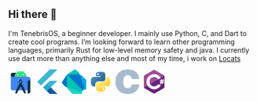 ## Hi there 👋
I'm TenebrisOS, a beginner developer. I mainly use Python, C, and Dart to create cool programs. I’m looking forward to learn other programming languages, primarily Rust for low-level memory safety and java.
I currently use dart more than anything else and most of my time, i work on [Locats](https://github.com/TenebrisOS/Locats)

<div align="left">
<img src="https://raw.githubusercontent.com/devicons/devicon/54cfe13ac10eaa1ef817a343ab0a9437eb3c2e08/icons/androidstudio/androidstudio-original.svg" style="width:10%;">
<img src="https://raw.githubusercontent.com/devicons/devicon/54cfe13ac10eaa1ef817a343ab0a9437eb3c2e08/icons/flutter/flutter-original.svg" style="width:10%;">
<img src="https://raw.githubusercontent.com/devicons/devicon/54cfe13ac10eaa1ef817a343ab0a9437eb3c2e08/icons/dart/dart-original.svg" style="width:10%;">
<img src="https://raw.githubusercontent.com/devicons/devicon/54cfe13ac10eaa1ef817a343ab0a9437eb3c2e08/icons/python/python-original.svg" style="width:10%;">
<img src="https://raw.githubusercontent.com/devicons/devicon/54cfe13ac10eaa1ef817a343ab0a9437eb3c2e08/icons/c/c-original.svg" style="width:10%;">
<img src="https://raw.githubusercontent.com/devicons/devicon/54cfe13ac10eaa1ef817a343ab0a9437eb3c2e08/icons/csharp/csharp-original.svg" style="width:10%;">

<div>


<!--
**TenebrisOS/TenebrisOS** is a ✨ _special_ ✨ repository because its `README.md` (this file) appears on your GitHub profile.



Here are some ideas to get you started:

- 🔭 I’m currently working on ...
- 🌱 I’m currently learning ...
- 👯 I’m looking to collaborate on ...
- 🤔 I’m looking for help with ...
- 💬 Ask me about ...
- 📫 How to reach me: ...
- 😄 Pronouns: ...
- ⚡ Fun fact: ...
-->
